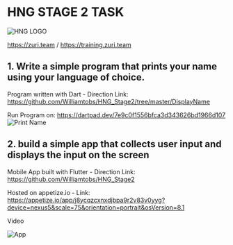 # HNG STAGE 2 TASK

![HNG LOGO](https://github.com/Williamtobs/HNG_Stage2/blob/master/res/brand-logo.png)

https://zuri.team / https://training.zuri.team

## 1. Write a simple program that prints your name using your language of choice.
Program written with Dart - Direction Link: https://github.com/Williamtobs/HNG_Stage2/tree/master/DisplayName

Run Program on: https://dartpad.dev/7e9c0f1556bfca3d343626bd1966d107
![Print Name](https://github.com/Williamtobs/HNG_Stage2/blob/master/res/printName.JPG)

## 2. build a simple app that collects user input and displays the input on the screen
Mobile App built with Flutter - Direction Link: https://github.com/Williamtobs/HNG_Stage2

Hosted on  appetize.io - Link: https://appetize.io/app/j8ycqzcxnxdjbpa9r2v83v0yyg?device=nexus5&scale=75&orientation=portrait&osVersion=8.1

Video

![App](https://j.gifs.com/0884g7.gif)

